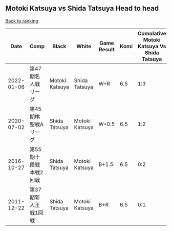## Motoki Katsuya vs Shida Tatsuya Head to head

[Back to ranking](../../index.md)




| **Date** | **Comp** | **Black** | **White** | **Game Result** | **Komi** | **Cumulative Motoki Katsuya Vs Shida Tatsuya** | **Motoki Katsuya Streak** | **Shida Tatsuya Streak** | 
| --- | --- | --- | --- | --- | --- | --- | --- | --- |
| 2022-01-06 | 第47期名人戦リーグ  | Motoki Katsuya | Shida Tatsuya | W+R | 6.5 | 1:3 | 0 | 1 | 
| 2020-07-02 | 第45期棋聖戦Aリーグ | Shida Tatsuya | Motoki Katsuya | W+0.5 | 6.5 | 1:2 | 1 | 0 | 
| 2016-10-27 | 第55期十段戦　本戦2回戦 | Shida Tatsuya | Motoki Katsuya | B+1.5 | 6.5 | 0:2 | 0 | 2 | 
| 2011-12-22 | 第37期新人王戦1回戦 | Shida Tatsuya | Motoki Katsuya | B+R | 6.5 | 0:1 | 0 | 1 |




